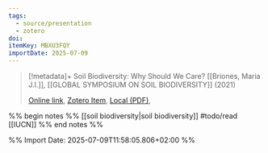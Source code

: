 ```yaml
---
tags:
  - source/presentation
  - zotero
doi: 
itemKey: MBXU3FQY
importDate: 2025-07-09
---
```

>[!metadata]+
> Soil Biodiversity: Why Should We Care?
> [[Briones, Maria J.I.]], 
> [[GLOBAL SYMPOSIUM ON SOIL BIODIVERSITY]] (2021)
> 
> [Online link](https://www.fao.org/fileadmin/user_upload/GSP/GSOBI-21/DAY2/PS3/14-15/1_Briones_ID42.pdf), [Zotero Item](zotero://select/library/items/MBXU3FQY), [Local (PDF)](file://C:/Users/aburg/Documents/references/zotero/storage/SWJJ6GFQ/_presentaiton_soil_biodiversity.pdf), 

%% begin notes %%
[[soil biodiversity|soil biodiversity]]
#todo/read
[[IUCN]]
%% end notes %%

%% Import Date: 2025-07-09T11:58:05.806+02:00 %%
